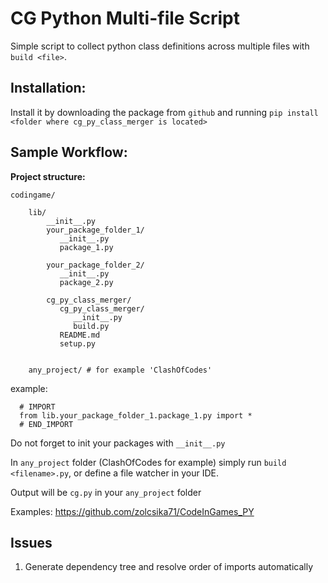 # CG Python Multi-file Script

Simple script to collect python class definitions across multiple files with `build <file>`.

## Installation:

Install it by downloading the package from 
 ``github`` and running ``pip install <folder where cg_py_class_merger is located>``

## Sample Workflow:
**Project structure:**

    codingame/

        lib/
            __init__.py
            your_package_folder_1/
               __init__.py
               package_1.py
     
            your_package_folder_2/
               __init__.py
               package_2.py

            cg_py_class_merger/
               cg_py_class_merger/
                  __init__.py
                  build.py
               README.md
               setup.py

        
        any_project/ # for example 'ClashOfCodes'

example:

      # IMPORT
      from lib.your_package_folder_1.package_1.py import *
      # END_IMPORT

Do not forget to init your packages with ``__init__.py``

In ``any_project`` folder (ClashOfCodes for example) simply run ``build <filename>.py``, or define a file watcher in your IDE.

Output will be ``cg.py`` in your ``any_project`` folder

Examples: https://github.com/zolcsika71/CodeInGames_PY

## Issues

1. Generate dependency tree and resolve order of imports automatically
